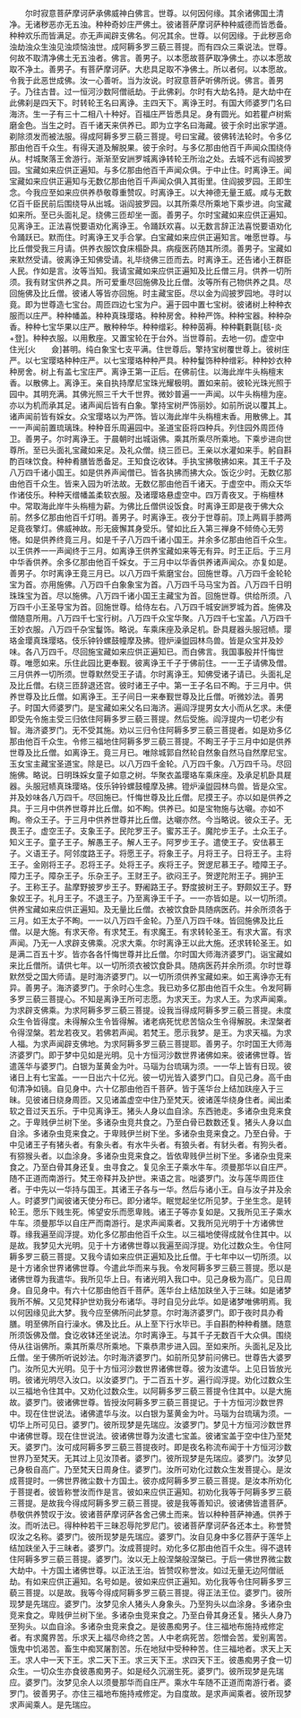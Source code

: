 <!-- { "loadSidebar": true } -->
　　尔时寂意菩萨摩诃萨承佛威神白佛言。世尊。以何因何缘。其余诸佛国土清净。无诸秽恶亦无五浊。种种奇妙庄严佛土。彼诸菩萨摩诃萨种种威德而皆悉备。种种欢乐而皆满足。亦无声闻辟支佛名。何况其余。世尊。以何因缘。于此秽恶命浊劫浊众生浊见浊烦恼浊世。成阿耨多罗三藐三菩提。而有四众三乘说法。世尊。何故不取清净佛土无五浊者。佛言。善男子。以本愿故菩萨取净佛土。亦以本愿故取不净土。善男子。有菩萨摩诃萨。大悲具足取不净佛土。所以者何。以本愿故。令我于此恶世成佛。汝一心善听。当为汝说。时寂意菩萨听佛所说。佛言。善男子。乃往古昔。过一恒河沙数阿僧祇劫。于此佛刹。尔时有大劫名持。是大劫中在此佛刹是四天下。时转轮王名曰离诤。主四天下。离诤王时。有国大师婆罗门名曰海济。生一子有三十二相八十种好。百福庄严皆悉具足。身有圆光。如若瞿卢树紫磨金色。当生之时。百千诸天来供养已。即为立字名曰海藏。彼于余时出家学道。剃除须发而被法服。得成阿耨多罗三藐三菩提。号曰宝藏。彼佛转法轮时。令多亿那由他百千众生。有得天道及解脱果。彼于余时。与多亿那由他百千声闻众围绕侍从。村城聚落王舍游行。渐渐至安詶罗城离诤转轮王所治之处。去城不远有阎披罗园。宝藏如来应供正遍知。与多亿那由他百千声闻众俱。于中止住。时离诤王。闻宝藏如来应供正遍知与无数亿那由他百千声闻众俱入其街里。住阎披罗园。王即生念。今我应至如来应供养恭敬尊重赞叹。时离诤王。以大神德无量王威。咸与无数亿百千臣民前后围绕导从出城。诣阎披罗园。以其所乘尽所乘地下乘步进。向宝藏如来所。至已头面礼足。绕佛三匝却坐一面。善男子。尔时宝藏如来应供正遍知。见离诤王。正法喜悦要语劝化离诤王。令踊跃欢喜。以无数言辞正法喜悦要语劝化令踊跃已。默而住。时离诤王叉手合掌。白宝藏如来应供正遍知言。唯愿世尊。与比丘僧受我三月请。供养衣服饮食床榻卧具。病瘦医药随其所须。善男子。宝藏如来默然受请。彼离诤王知佛受请。礼毕绕佛三匝而去。时离诤王。还告诸小王群臣人民。作如是言。汝等当知。我请宝藏如来应供正遍知及比丘僧三月。供养一切所须。我有财宝供养之具。所可爱重尽回施佛及比丘僧。汝等所有己物供养之具。尽回施佛及比丘僧。彼诸人等皆亦回施。时主藏宝臣。尽以金为阎披罗园地。寻时以竟。即为世尊造七宝台。周匝四边七宝为户。遍于园中置七宝树。彼诸树上种种衣服而以庄严。种种幡盖。种种真珠璎珞。种种房舍。种种严饰。种种宝器。种种杂香。种种七宝华果以庄严。散种种华。种种缯彩。种种茵褥。种种氍氀毾[毯-炎+登]。种种衣服。以用敷座。又置宝轮在于台外。当世尊前。去地一仞。虚空中住光[火　　僉]甚明。纯白象宝七支平满。住世尊后。擎持宝树覆世尊上。彼树庄严。以七宝璎珞种种庄严。以七宝璎珞种种严具。种种鬘饰种种缯彩。种种妙衣种种房舍。树上有盖七宝庄严。离诤王第一正后。在佛前住。以海此岸牛头栴檀末香。以散佛上。离诤王。亲自执持摩尼宝珠光耀极明。置如来前。彼轮光珠光照于园中。其明充满。其佛光照三千大千世界。微妙普遍一一声闻。以牛头栴檀为座。亦以为机而承其足。诸声闻后皆有白象。擎持宝树严饰丽妙。如前所说以覆其上。诸声闻前皆有婇女。众宝璎珞以为严饰。皆以海此岸牛头栴檀末香。用散佛上。其一一声闻前置琉璃珠。种种音乐周遍园中。圣道宝臣将四种兵。列住园外周匝侍卫。善男子。尔时离诤王。于晨朝时出城诣佛。乘其所乘尽所乘地。下乘步进向世尊所。至已头面礼宝藏如来足。及礼众僧。绕三匝已。王亲以水灌如来手。躬自斟酌百味饮食。种种肴膳皆悉备足。王知食讫收钵。手执宝拂敬拂如来。其王千子及八万四千诸小国王。如是供养声闻僧已。皆各执拂而拂大众。饭讫少时。无数亿那由他百千众生。皆来入园为听法故。无数亿那由他百千诸天。于虚空中。雨众天华作诸伎乐。种种天缯幡盖柔软衣服。及诸璎珞悬虚空中。四万青夜叉。于栴檀林中。常取海此岸牛头栴檀为薪。为佛比丘僧供设饭食。时离诤王即是夜于佛大众前。然多亿那由他百千灯明。善男子。时离诤王。夜分于世尊前。顶上两肩手膝两足竟夜擎灯。佛威神故。形无疲懈其身受乐。譬如比丘入第三禅身不倾倚心无劳惓。如是供养终竟三月。如是千子八万四千诸小国王。并余多亿那由他百千众生。以王供养一一声闻终于三月。如离诤王供养宝藏如来等无有异。时王正后。于三月中华香供养。余多亿那由他百千婇女。于三月中以华香供养诸声闻众。亦复如是。善男子。尔时离诤王竟三月已。以八万四千紫磨宝台。回施世尊。八万四千金轮轮宝为首。亦用施佛。八万四千白象象宝为首。八万四千马马宝为首。八万四千日明珠珠宝为首。尽以施佛。八万四千诸小国王主藏宝为首。回施世尊。供给所须。八万四千小王圣导宝为首。回施世尊。给侍左右。八万四千城安詶罗城为首。施佛及僧随意所用。八万四千七宝行树。八万四千众宝华聚。八万四千七宝盖。八万四千王妙衣服。八万四千杂宝鬘饰。略说。车乘床座及承足机。卧具屣器头服冠帻。璎珞金璎真珠璎珞。伎乐钟铃螺鼓幢摩及拂。镫炉澡盥园林鸟兽。皆是众宝并及妙味。各八万四千。尽回施宝藏如来应供正遍知已。而白佛言。我国事殷并忏悔世尊。唯愿如来。乐住此园比更奉觐。彼离诤王千子于佛前住。一一王子请佛及僧。三月供养一切所须。世尊默然受王子请。尔时离诤王。知佛受诸子请已。头面礼足及比丘僧。右绕三匝辞退还宫。彼时诸王子中。第一王子名曰不眴。于三月中。供养世尊及比丘僧。如离诤王。王子间日一来奉觐世尊及比丘僧。听微妙法。善男子。时国大师婆罗门。是宝藏如来父名曰海济。遍阎浮提男女大小而从乞求。未便即受先令施主受三归依住阿耨多罗三藐三菩提。然后受施。阎浮提内一切老少有智。海济婆罗门。无不受其施。劝以三归令住阿耨多罗三藐三菩提者。如是劝多亿那由他百千众生。令修三福地住阿耨多罗三藐三菩提。不眴王子于三月中如是供养世尊及比丘僧。如离诤王。竟三月已。唯除城郭自然轮自然象自然马自然摩尼宝。玉女宝主藏宝圣道宝。除是已。以八万四千金轮。八万四千象。八万四千马。尽回施佛。略说。日明珠婇女童子如意之树。华聚衣盖璎珞车乘床座。及承足机卧具屣器。头服冠帻真珠璎珞。伎乐钟铃螺鼓幢摩及拂。镫炉澡盥园林鸟兽。皆是众宝。并及妙味各八万四千。尽回施已。忏悔世尊及比丘僧。尼摸王子。亦以如是供养之具。于三月中供养世尊并比丘僧。如不眴。供养已。如是宝物施与达嚫。亦如不眴。帝众王子。于三月中供养世尊并比丘僧。达嚫亦然。今当略说。彼众王子。无畏王子。虚空王子。支象王子。民陀罗王子。蜜苏王子。魔陀步王子。土众王子。知义王子。童子王子。解愚王子。解人王子。阿罗步王子。遣使王子。安佉慕王子。义语王子。阿邻度路王子。将愿王子。将象王子。月将王子。日将王子。主将王子。金刚将王子。忍将王子。处将王子。疾将王子。贺逻尼慕王子。曀障王子。障力王子。障杂王子。乐杂王子。王财王子。欲闷王子。贺逻陀附王子。拥护王子。王称王子。盐摩野披罗步王子。野阇路王子。野度披树王子。野颇奴王子。野象奴王子。礼月王子。不退王子。乃至离诤王千子。一一亦皆如是。以一切所须。供养宝藏如来应供正遍知。及无量比丘僧。衣被饮食卧具随病医药。并余所须各于三月。如王太子不眴。一一以八万四千金轮。乃至八万四千味。皆回施佛及比丘僧。以是大施。有求天帝。有求梵王。有求魔王。有求转轮圣王。有求大富。有求声闻。乃无一人求辟支佛乘。况求大乘。尔时离诤王以此大施。还求转轮圣王。如是满二百五十岁。皆亦各各忏悔世尊并比丘僧。尔时国大师海济婆罗门。诣宝藏如来比丘僧所。请供七年。以一切所须衣被饮食卧具。随病医药并余所须。尔时世尊默然受之国大师请。是时海济婆罗门。以一切所须供养宝藏如来。如王离诤亦无有异。善男子。海济婆罗门。于余时心生念。我已劝多亿那由他百千众生。令发阿耨多罗三藐三菩提心。不知是离诤王所可志愿。为求天王。为求人王。为求声闻乘。为求辟支佛乘。为求阿耨多罗三藐三菩提。设我当得成阿耨多罗三藐三菩提。未度众生令皆得度。未得解众生令皆得解。诸老病死忧悲苦恼众生令得解脱。未涅槃者令得涅槃。若龙若夜叉。若佛若声闻。若梵王。愿示我梦。是王。为求天福。为求人福。为求声闻辟支佛地。为求阿耨多罗三藐三菩提耶。善男子。尔时国王大师海济婆罗门。即于梦中见如是光明。见十方恒河沙数世界诸佛如来。彼诸佛世尊。皆遣莲华与婆罗门。白银为茎黄金为叶。马瑙为台琉璃为须。一一华上皆有日现。彼诸日上有七宝盖。一一日出六十亿光。彼一切光皆入婆罗门口。自见己身。高千由旬清净如镜。自见身中。六十亿那由他百千菩萨。皆于莲华台上结加趺座入于三昧。见彼诸日绕身周匝。又见诸盖虚空中住乃至梵天。彼诸莲华绕身住者。闻出柔软之音过天五乐。于中见离诤王。猪头人身以血自涂。东西驰走。多诸杂虫竞来食之。于卑贱伊兰树下坐。多诸杂虫竞共食之。乃至白骨已数数还复。猪头人身以血自涂。多诸杂虫竞来食之。于卑贱伊兰树下坐。多诸杂虫竞来食之。乃至白骨。于中见诸王子有猪头者。有象头者。有水牛头者。有狼头者。有豺头者。有狗头者。有猕猴头者。以血涂身。多诸杂虫竞来食之。皆依卑贱伊兰树下坐。多诸杂虫竞来食之。乃至白骨其身还复。虫寻食之。复见余王子乘水牛车。须曼那华以自庄严。随不正道而南游行。梵王帝释并及护世。来语之言。咄婆罗门。汝与莲华周匝住者。于中先以一华持与国王。其诸王子各与一华。然后与诸小王。自与汝子并及余人。时婆罗门闻彼诸天使分布已。即分诸华。眠觉起坐忆所见梦。于坐生念。是转轮王。愿乐下贱生死。悕望安乐而愿卑贱。诸王子等亦复如是。又我所见王子乘水牛车。须曼那华以自庄严而南游行。是求声闻乘者。又我所见光明于十方诸佛世尊。缘我遍至阎浮提。劝化多亿那由他百千众生。以三福地使得成就令住其中。以是故。我梦见大光明。见于十方诸佛世尊以我遍至阎浮提。劝化过数众生。令住阿耨多罗三藐三菩提。又我今请如来应供正遍知及比丘僧。于七年中以一切所须。以是十方诸余世界诸佛世尊。今遣此华而来与我。令发阿耨多罗三藐三菩提。愿以是诸佛世尊为我遣华。我所见华上日。有诸光明入我口中。见己身极为高广。见日周身。自见身中。有六十亿那由他百千菩萨。莲华台上结加趺坐入于三昧。如是诸梦我所不解。又见梵释护世劝我分布诸华。寻时自见分此华。如是诸梦唯佛明焉。我以何因缘见此大梦。我今应至佛所问此梦意。尔时海济婆罗门。即于夜时具办肴膳。明至佛所自行澡水。佛及比丘。从上至下行水毕已。手自斟酌种种肴膳。随意所须饭佛及僧。食讫收钵还坐说法。尔时离诤王。与其千子无数百千大众俱。围绕侍从往诣佛所。乘其所乘尽所乘地。下乘恭肃步进入园。至如来所。头面礼足及比丘僧。坐于佛所听说妙法。尔时海济婆罗门。如前所见梦前问佛已。世尊告大婆罗门。汝所见大光明。见于十方恒河沙数世界诸佛世尊。彼为汝遣华。上见日皆放光明。彼诸光明尽入汝口。以汝婆罗门。于二百五十岁。遍行阎浮提。劝化过数众生以三福地令住其中。又劝化过数众生。以阿耨多罗三藐三菩提令住其中。以是大施故。婆罗门。彼诸佛世尊。皆授汝阿耨多罗三藐三菩提记。于十方恒河沙数世界中。现在住世说法。诸佛遣华与汝。以白银为茎黄金为叶。马瑙为台琉璃为须。一切华上所可见日。婆罗门。彼所现梦是先瑞应。汝婆罗门。梦见十方恒河沙数世界中诸佛世尊。现在住世说法。彼诸佛世尊为汝遣七宝盖。彼诸宝盖于空中住乃至梵天。婆罗门。汝可成阿耨多罗三藐三菩提夜时。即是夜名称流布闻于十方恒河沙数世界乃至梵天。无其过上见汝顶者。婆罗门。彼所现梦是先瑞应。婆罗门。汝梦见己身极自高广。乃至梵天日周身住。婆罗门。汝所可劝化过数众生发菩提心。是汝成菩提时。一佛世界微尘数十方国土。彼亦成阿耨多罗三藐三菩提。是汝本所劝化于菩提者。彼皆称誉汝而作是言。彼如来应供正遍知。初劝化我等于阿耨多罗三藐三菩提。是故我今得成阿耨多罗三藐三菩提。彼是我等善知识。彼诸佛皆遣菩萨。恭敬供养赞叹于汝。彼诸菩萨摩诃萨各舍己佛土而来。皆以种种菩萨神通。供养于汝。而听法已。得种种若干三昧忍辱陀罗尼门。彼诸菩萨摩诃萨各还本土。称誉赞叹汝之名称。婆罗门。彼所现梦是先瑞应。婆罗门。汝自见身中多亿菩萨于莲华上结加趺坐入于三昧者。婆罗门。汝成菩提时。劝化多亿那由他百千众生。得不退转住阿耨多罗三藐三菩提。婆罗门。汝以无上般涅槃般涅槃已。于后一佛世界微尘数大劫中。十方国土诸佛世尊。以正法王治。皆赞叹称誉汝。如过无量无边阿僧祇劫。有如来应供正遍知。名号如是。彼如来应供正遍知。劝化我等令住阿耨多罗三藐三菩提。以是故。我等今得成阿耨多罗三藐三菩提。得正法王位。婆罗门。彼所现梦是先瑞应。婆罗门。汝梦见余人猪头人身象头。乃至狗头以血涂身。多诸杂虫竞来食之。卑贱伊兰树下坐。多诸杂虫竞来食之。乃至白骨其身还复。猪头人身乃至狗头。以血自涂。多诸杂虫竞来食之。是彼愚痴男子。住三福地布施持戒修定者。有求魔界苦。乐求天上福尽命终之苦。人中老病死苦。怨憎会苦。爱别离苦。饿鬼中饥渴苦。畜生中痴冥屠割苦。乐在地狱中受种种苦。住三福地者。求天上天王。求人中一天下王。求二天下王。求三天下王。求四天下王。彼愚痴男子食一切众生。一切众生亦食彼愚痴男子。如是经久沉溺生死。婆罗门。彼所现梦是先瑞应。婆罗门。汝梦见余人以须曼那华而自庄严。乘水牛车随不正道而南游行者。婆罗门。彼善男子。亦住三福地布施持戒修定。为自度故。是求声闻乘者。彼所现梦求声闻乘人。是先瑞应。
